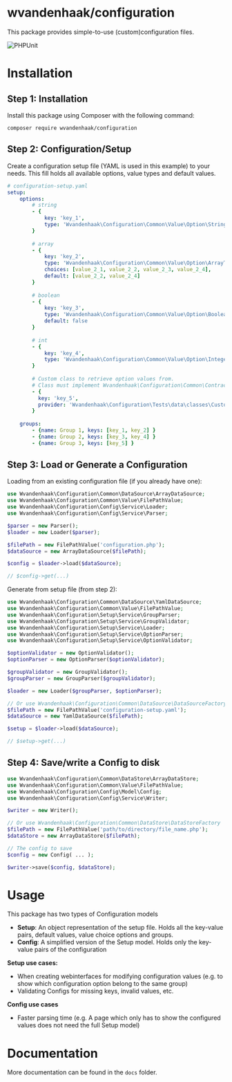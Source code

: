 wvandenhaak/configuration
============================

This package provides simple-to-use (custom)configuration files.

![PHPUnit](https://github.com/wvandenhaak/configuration/workflows/PHPUnit/badge.svg)

Installation
============

## Step 1: Installation
Install this package using Composer with the following command:

```
composer require wvandenhaak/configuration
```

## Step 2: Configuration/Setup
Create a configuration setup file (YAML is used in this example) to your needs. 
This fill holds all available options, value types and default values.

```yaml
# configuration-setup.yaml
setup:
    options: 
        # string
        - {
            key: 'key_1',
            type: 'Wvandenhaak\Configuration\Common\Value\Option\StringType',
        }
    
        # array
        - {
            key: 'key_2',
            type: 'Wvandenhaak\Configuration\Common\Value\Option\ArrayType',
            choices: [value_2_1, value_2_2, value_2_3, value_2_4],
            default: [value_2_2, value_2_4]
        }
    
        # boolean
        - {
            key: 'key_3',
            type: 'Wvandenhaak\Configuration\Common\Value\Option\BooleanType',
            default: false
        }
    
        # int
        - {
            key: 'key_4',
            type: 'Wvandenhaak\Configuration\Common\Value\Option\IntegerType',
        }
    
        # Custom class to retrieve option values from.
        # Class must implement Wvandenhaak\Configuration\Common\Contract\OptionProviderInterface 
        - {
          key: 'key_5',
          provider: 'Wvandenhaak\Configuration\Tests\data\classes\CustomOptionProvider'
        }
    
    groups:
        - {name: Group 1, keys: [key_1, key_2] }
        - {name: Group 2, keys: [key_3, key_4] }
        - {name: Group 3, keys: [key_5] }
```

## Step 3: Load or Generate a Configuration
Loading from an existing configuration file (if you already have one):
```php
use Wvandenhaak\Configuration\Common\DataSource\ArrayDataSource;
use Wvandenhaak\Configuration\Common\Value\FilePathValue;
use Wvandenhaak\Configuration\Config\Service\Loader;
use Wvandenhaak\Configuration\Config\Service\Parser;

$parser = new Parser();
$loader = new Loader($parser);

$filePath = new FilePathValue('configuration.php');
$dataSource = new ArrayDataSource($filePath);

$config = $loader->load($dataSource);

// $config->get(...)
```

Generate from setup file (from step 2):
```php
use Wvandenhaak\Configuration\Common\DataSource\YamlDataSource;
use Wvandenhaak\Configuration\Common\Value\FilePathValue;
use Wvandenhaak\Configuration\Setup\Service\GroupParser;
use Wvandenhaak\Configuration\Setup\Service\GroupValidator;
use Wvandenhaak\Configuration\Setup\Service\Loader;
use Wvandenhaak\Configuration\Setup\Service\OptionParser;
use Wvandenhaak\Configuration\Setup\Service\OptionValidator;

$optionValidator = new OptionValidator();
$optionParser = new OptionParser($optionValidator);

$groupValidator = new GroupValidator();
$groupParser = new GroupParser($groupValidator);

$loader = new Loader($groupParser, $optionParser);

// Or use Wvandenhaak\Configuration\Common\DataSource\DataSourceFactory
$filePath = new FilePathValue('configuration-setup.yaml');
$dataSource = new YamlDataSource($filePath);

$setup = $loader->load($dataSource);

// $setup->get(...)
```

## Step 4: Save/write a Config to disk
```php
use Wvandenhaak\Configuration\Common\DataStore\ArrayDataStore;
use Wvandenhaak\Configuration\Common\Value\FilePathValue;
use Wvandenhaak\Configuration\Config\Model\Config;
use Wvandenhaak\Configuration\Config\Service\Writer;

$writer = new Writer();

// Or use Wvandenhaak\Configuration\Common\DataStore\DataStoreFactory
$filePath = new FilePathValue('path/to/directory/file_name.php');
$dataStore = new ArrayDataStore($filePath);

// The config to save
$config = new Config( ... ); 

$writer->save($config, $dataStore);
```

Usage
=====
This package has two types of Configuration models
- **Setup**: An object representation of the setup file. Holds all the key-value pairs, default values, value choice options and groups.
- **Config**: A simplified version of the Setup model. Holds only the key-value pairs of the configuration

**Setup use cases:**
- When creating webinterfaces for modifying configuration values (e.g. to show which configuration option belong to the same group)
- Validating Configs for missing keys, invalid values, etc.

**Config use cases**
- Faster parsing time (e.g. A page which only has to show the configured values does not need the full Setup model)

Documentation
=============

More documentation can be found in the ```docs``` folder.

